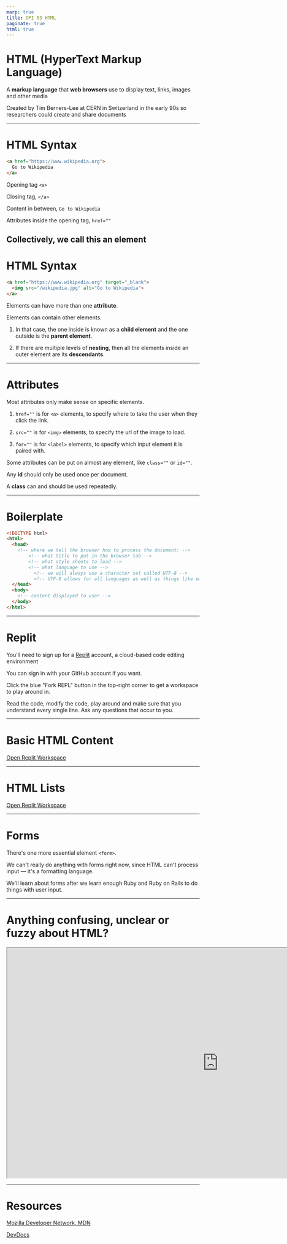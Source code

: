 ```yaml
---
marp: true
title: DPI 03 HTML
paginate: true
html: true
---
```


<!-- SOURCE https://firstdraft.slides.com/raghubetina/html-and-css-recap?token=8gU8ghvw -->

# HTML (HyperText Markup Language)

A **markup language** that **web browsers** use to display text, links, images and other media

Created by Tim Berners-Lee at CERN in Switzerland in the early 90s so researchers could create and share documents

---

# HTML Syntax

```html
<a href="https://www.wikipedia.org">
  Go to Wikipedia
</a>
```

Opening tag `<a>`

Closing tag, `</a>`

Content in between, `Go to Wikipedia`

Attributes inside the opening tag, `href=""`

Collectively, we call this an **element**
---
# HTML Syntax

```html
<a href="https://www.wikipedia.org" target="_blank">
  <img src="/wikipedia.jpg" alt="Go to Wikipedia">
</a>
```

Elements can have more than one **attribute**.

Elements can contain other elements.

  1. In that case, the one inside is known as a **child element** and the one outside is the **parent element**.

  2. If there are multiple levels of **nesting**, then all the elements inside an outer element are its **descendants**.

---
# Attributes

Most attributes only make sense on specific elements.
  1. `href=""` is for `<a>` elements, to specify where to take the user when they click the link.

  2. `src=""` is for `<img>` elements, to specify the url of the image to load.

  3. `for=""` is for `<label>` elements, to specify which input element it is paired with.

Some attributes can be put on almost any element, like `class=""` or `id=""`.

​Any **id** should only be used once per document.

A **class** can and should be used repeatedly.

---

# Boilerplate

```html
<!DOCTYPE html>
<html>
  <head>
    <!-- where we tell the browser how to process the document: -->
        <!-- what title to put in the browser tab -->
        <!-- what style sheets to load -->
        <!-- what language to use -->
          <!-- we will always use a character set called UTF-8 -->
          <!-- UTF-8 allows for all languages as well as things like emoji -->
  </head>
  <body>
    <!-- content displayed to user -->
  </body>
</html>
```

---
# Replit

You'll need to sign up for a [Replit](https://replit.com/) account, a cloud-based code editing environment

You can sign in with your GitHub account if you want.

Click the blue "Fork REPL" button in the top-right corner to get a workspace to play around in.

Read the code, modify the code, play around and make sure that you understand every single line. Ask any questions that occur to you.

---

# Basic HTML Content

[Open Replit Workspace](https://replit.com/@raghubetina1/Basic-content)

---
# HTML Lists

[Open Replit Workspace](https://replit.com/@raghubetina1/Lists)

---
# Forms
There's one more essential element `<form>`.

We can't really do anything with forms right now, since HTML can't process input — it's a formatting language.

We'll learn about forms after we learn enough Ruby and Ruby on Rails to do things with user input.

---

# Anything confusing, unclear or fuzzy about HTML?
<iframe src="https://pollev-embeds.com/discourses/T2RZWoljaNo5qvN5ZNUTG/respond" width="1100px" height="600px"></iframe>

---

# Resources

[Mozilla Developer Network, MDN](https://developer.mozilla.org/en-US/)

[DevDocs](https://devdocs.io/html/)
